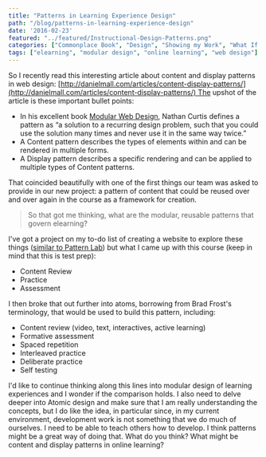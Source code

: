 ```yaml
---
title: "Patterns in Learning Experience Design"
path: "/blog/patterns-in-learning-experience-design"
date: '2016-02-23'
featured: "../featured/Instructional-Design-Patterns.png"
categories: ["Commonplace Book", "Design", "Showing my Work", "What If Ideas"]
tags: ["elearning", "modular design", "online learning", "web design"]
---
```


So I recently read this interesting article about content and display patterns in web design: [http://danielmall.com/articles/content-display-patterns/](http://danielmall.com/articles/content-display-patterns/) The upshot of the article is these important bullet points:

*   In his excellent book [Modular Web Design](http://amzn.to/1S26ppX), Nathan Curtis defines a pattern as “a solution to a recurring design problem, such that you could use the solution many times and never use it in the same way twice.”
*   A Content pattern describes the types of elements within and can be rendered in multiple forms.
*   A Display pattern describes a specific rendering and can be applied to multiple types of Content patterns.

That coincided beautifully with one of the first things our team was asked to provide in our new project: a pattern of content that could be reused over and over again in the course as a framework for creation.

> So that got me thinking, what are the modular, reusable patterns that govern elearning?

I've got a project on my to-do list of creating a website to explore these things ([similar to Pattern Lab](http://patternlab.io/about.html)) but what I came up with this course (keep in mind that this is test prep):

*   Content Review
*   Practice
*   Assessment

I then broke that out further into atoms, borrowing from Brad Frost's terminology, that would be used to build this pattern, including:

*   Content review (video, text, interactives, active learning)
*   Formative assessment
*   Spaced repetition
*   Interleaved practice
*   Deliberate practice
*   Self testing

I'd like to continue thinking along this lines into modular design of learning experiences and I wonder if the comparison holds. I also need to delve deeper into Atomic design and make sure that I am really understanding the concepts, but I do like the idea, in particular since, in my current environment, development work is not something that we do much of ourselves. I need to be able to teach others how to develop. I think patterns might be a great way of doing that. What do you think? What might be content and display patterns in online learning?
